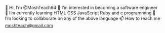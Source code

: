 👋 Hi, I’m @MoshTeach64
👀 I’m interested in becoming a software engineer
🌱 I’m currently learning HTML CSS JavaScript Ruby and c programming
💞️ I’m looking to collaborate on any of the above language
📫 How to reach me moshteach@gmail.com
